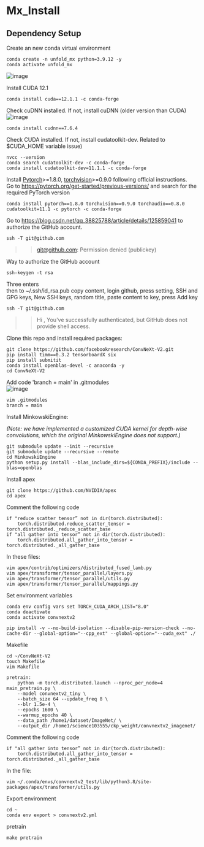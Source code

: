 # Mx_Install
## Dependency Setup
Create an new conda virtual environment
```
conda create -n unfold_mx python=3.9.12 -y
conda activate unfold_mx
```
![image](https://github.com/user-attachments/assets/e9d5dcb8-d097-4d75-908e-ada2f246593c)

Install CUDA 12.1
```
conda install cuda==12.1.1 -c conda-forge
```
Check cuDNN installed. If not, install cuDNN (older version than CUDA) <br>
![image](https://github.com/noyaboy/ConvNeXtV2_Install/assets/99811508/2760601b-d92a-45f3-b1cd-341f84e685d2)
```
conda install cudnn==7.6.4
```
Check CUDA installed. If not, install cudatoolkit-dev. Related to $CUDA_HOME variable issue)
```
nvcc --version
conda search cudatoolkit-dev -c conda-forge
conda install cudatoolkit-dev=11.1.1 -c conda-forge
```
Install [Pytorch](https://pytorch.org/)>=1.8.0, [torchvision](https://pytorch.org/vision/stable/index.html)>=0.9.0 following official instructions. <br>
Go to https://pytorch.org/get-started/previous-versions/ and search for the required PyTorch version
```
conda install pytorch==1.8.0 torchvision==0.9.0 torchaudio==0.8.0 cudatoolkit=11.1 -c pytorch -c conda-forge
```
Go to https://blog.csdn.net/qq_38825788/article/details/125859041 to authorize the GitHub account.
```
ssh -T git@github.com
```
>> git@github.com: Permission denied (publickey) <br>

Way to authorize the GitHub account
```
ssh-keygen -t rsa
```
Three enters <br>
then to ~/.ssh/id_rsa.pub copy content, login github, press setting, SSH and GPG keys, New SSH keys, random title, paste content to key, press Add key
```
ssh -T git@github.com
```
>> Hi <username>, You've successfully authenticated, but GitHub does not provide shell access.

Clone this repo and install required packages:
```
git clone https://github.com/facebookresearch/ConvNeXt-V2.git
pip install timm==0.3.2 tensorboardX six
pip install submitit
conda install openblas-devel -c anaconda -y
cd ConvNeXt-V2
```

Add code 'branch = main' in .gitmodules <br>
![image](https://github.com/noyaboy/ConvNeXtV2_Install/assets/99811508/eef9e743-be26-40aa-abcd-43d794bef0ad)
```
vim .gitmodules
branch = main
```
Install MinkowskiEngine:

*(Note: we have implemented a customized CUDA kernel for depth-wise convolutions, which the original MinkowskiEngine does not support.)*
```
git submodule update --init --recursive
git submodule update --recursive --remote
cd MinkowskiEngine
python setup.py install --blas_include_dirs=${CONDA_PREFIX}/include --blas=openblas
```

Install apex
```
git clone https://github.com/NVIDIA/apex
cd apex
```
Comment the following code
```
if "reduce scatter tensor” not in dir(torch.distributed):
    torch.distributed.reduce_scatter_tensor = torch.distributed._reduce_scatter_base
if "all gather into tensor” not in dir(torch.distributed):
    torch.distributed.all_gather_into_tensor = torch.distributed._all_gather_base
```
In these files:
```
vim apex/contrib/optimizers/distributed_fused_lamb.py
vim apex/transformer/tensor_parallel/layers.py
vim apex/transformer/tensor_parallel/utils.py
vim apex/transformer/tensor_parallel/mappings.py
```
Set environment variables
```
conda env config vars set TORCH_CUDA_ARCH_LIST="8.0"
conda deactivate
conda activate convnextv2
```
```
pip install -v --no-build-isolation --disable-pip-version-check --no-cache-dir --global-option="--cpp_ext" --global-option="--cuda_ext" ./
```
Makefile
```
cd ~/ConvNeXt-V2
touch Makefile
vim Makefile
```
```
pretrain:
	python -m torch.distributed.launch --nproc_per_node=4 main_pretrain.py \
	--model convnextv2_tiny \
	--batch_size 64 --update_freq 8 \
	--blr 1.5e-4 \
	--epochs 1600 \
	--warmup_epochs 40 \
	--data_path /home1/dataset/ImageNet/ \
	--output_dir /home1/science103555/ckp_weight/convnextv2_imagenet/
```
Comment the following code
```
if "all gather into tensor” not in dir(torch.distributed):
    torch.distributed.all_gather_into_tensor = torch.distributed._all_gather_base
```
In the file:
```
vim ~/.conda/envs/convnextv2_test/lib/python3.8/site-packages/apex/transformer/utils.py
```
Export environment
```
cd ~
conda env export > convnextv2.yml
```
pretrain
```
make pretrain
```

